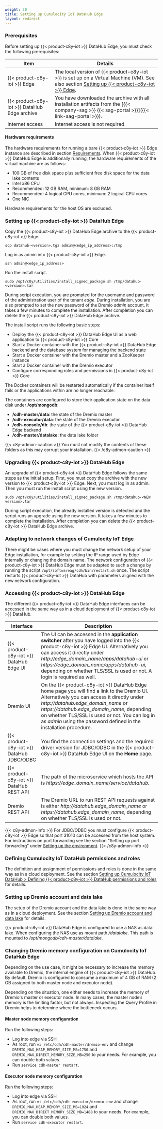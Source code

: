 ```yaml
---
weight: 20
title: Setting up Cumulocity IoT DataHub Edge
layout: redirect
---
```


### Prerequisites

Before setting up {{< product-c8y-iot >}} DataHub Edge, you must check the following prerequisites:

| Item | Details |
| -----   | -----   |
| {{< product-c8y-iot >}} Edge | The local version of {{< product-c8y-iot >}} is set up on a Virtual Machine (VM). See also section [Setting up {{< product-c8y-iot >}} Edge](/edge/installation). |
| {{< product-c8y-iot >}} DataHub Edge archive | You have downloaded the archive with all installation artifacts from the [{{< company-sag >}} {{< sag-portal >}}]({{< link-sag-portal >}}). |
| Internet access | Internet access is not required. |

#### Hardware requirements

The hardware requirements for running a bare {{< product-c8y-iot >}} Edge instance are described in section [Requirements](/edge/installation#prerequisites). When {{< product-c8y-iot >}} DataHub Edge is additionally running, the hardware requirements of the virtual machine are as follows:

* 100 GB of free disk space plus sufficient free disk space for the data lake contents
* Intel x86 CPU
* Recommended: 12 GB RAM, minimum: 8 GB RAM
* Recommended: 4 logical CPU cores, minimum: 2 logical CPU cores
* One NIC

Hardware requirements for the host OS are excluded.

### Setting up {{< product-c8y-iot >}} DataHub Edge

Copy the {{< product-c8y-iot >}} DataHub Edge archive to the {{< product-c8y-iot >}} Edge.

```shell
scp datahub-<version>.tgz admin@<edge_ip_address>:/tmp
```

Log in as admin into {{< product-c8y-iot >}} Edge.

```shell
ssh admin@<edge_ip_address>
```

Run the install script.

```shell
sudo /opt/c8y/utilities/install_signed_package.sh /tmp/datahub-<version>.tar
```

During script execution, you are prompted for the username and password of the administration user of the tenant <em>edge</em>. During installation, you are also prompted to set the new password of the Dremio <em>admin</em> account. It takes a few minutes to complete the installation. After completion you can delete the {{< product-c8y-iot >}} DataHub Edge archive.

The install script runs the following basic steps:

* Deploy the {{< product-c8y-iot >}} DataHub Edge UI as a web application to {{< product-c8y-iot >}} Core
* Start a Docker container with the {{< product-c8y-iot >}} DataHub Edge backend and the database system for managing the backend state
* Start a Docker container with the Dremio master and a ZooKeeper instance
* Start a Docker container with the Dremio executor
* Configure corresponding roles and permissions in {{< product-c8y-iot >}} Core

The Docker containers will be restarted automatically if the container itself fails or the applications within are no longer reachable.

The containers are configured to store their application state on the data disk under **/opt/mongodb**:

* **/cdh-master/data**: the state of the Dremio master
* **/cdh-executor/data**: the state of the Dremio executor
* **/cdh-console/db**: the state of the {{< product-c8y-iot >}} DataHub Edge backend
* **/cdh-master/datalake**: the data lake folder

{{< c8y-admon-caution >}}
You must not modify the contents of these folders as this may corrupt your installation.
{{< /c8y-admon-caution >}}

### Upgrading {{< product-c8y-iot >}} DataHub Edge
An upgrade of {{< product-c8y-iot >}} DataHub Edge follows the same steps as the initial setup. First, you must copy the archive with the new version to {{< product-c8y-iot >}} Edge. Next, you must log in as admin. Then you must run the install script using the new version.

```shell
sudo /opt/c8y/utilities/install_signed_package.sh /tmp/datahub-<NEW version>.tar
```

During script execution, the already installed version is detected and the script runs an upgrade using the new version. It takes a few minutes to complete the installation. After completion you can delete the {{< product-c8y-iot >}} DataHub Edge archive.

### Adapting to network changes of Cumulocity IoT Edge

There might be cases where you must change the network setup of your Edge installation, for example by setting the IP range used by Edge internally or changing the domain name. The network configuration of {{< product-c8y-iot >}} DataHub Edge must be adapted to such a change by running the script `/opt/softwareag/cdh/bin/restart.sh` once. The script restarts {{< product-c8y-iot >}} DataHub with parameters aligned with the new network configuration.

### Accessing {{< product-c8y-iot >}} DataHub Edge

The different {{< product-c8y-iot >}} DataHub Edge interfaces can be accessed in the same way as in a cloud deployment of {{< product-c8y-iot >}} DataHub.

<table>
<thead>
<colgroup>
   <col style="width: 20%;">
   <col style="width: 80%;">
</colgroup>
<tr>
<th>Interface</th>
<th>Description</th>
</tr>
</thead>
<tbody>
<tr>
<td>{{< product-c8y-iot >}} DataHub Edge UI</td>
<td>The UI can be accessed in the <strong>application switcher</strong> after you have logged into the {{< product-c8y-iot >}} Edge UI. Alternatively you can access it directly under <em>http://edge_domain_name/apps/datahub-ui</em> or <em>https://edge_domain_name/apps/datahub-ui</em>, depending on whether TLS/SSL is used or not. A login is required as well.</td>
</tr>
<tr>
<td>Dremio UI</td>
<td>On the {{< product-c8y-iot >}} DataHub Edge home page you will find a link to the Dremio UI. Alternatively you can access it directly under <em>http://datahub.edge_domain_name</em> or <em>https://datahub.edge_domain_name</em>, depending on whether TLS/SSL is used or not. You can log in as <em>admin</em> using the password defined in the installation procedure.</td>
</tr>
<tr>
<td>{{< product-c8y-iot >}} DataHub JDBC/ODBC</td>
<td>You find the connection settings and the required driver version for JDBC/ODBC in the {{< product-c8y-iot >}} DataHub Edge UI on the <strong>Home</strong> page.</td>
</tr>
<tr>
<td>{{< product-c8y-iot >}} DataHub REST API</td>
<td>The path of the microservice which hosts the API is <em>https://edge_domain_name/service/datahub</em>.</td>
</tr>
<tr>
<td>Dremio REST API</td>
<td>The Dremio URL to run REST API requests against is either <em>http://datahub.edge_domain_name</em> or <em>https://datahub.edge_domain_name</em>, depending on whether TLS/SSL is used or not.</td>
</tr>
</tbody>
</table>

{{< c8y-admon-info >}}
For JDBC/ODBC you must configure {{< product-c8y-iot >}} Edge so that port 31010 can be accessed from the host system. For instructions on port forwarding see the section "Setting up port forwarding" under [Setting up the environment](/edge/installation/#setting-up-the-environment).
{{< /c8y-admon-info >}}

### Defining Cumulocity IoT DataHub permissions and roles

The definition and assignment of permissions and roles is done in the same way as in a cloud deployment. See the section [Setting up Cumulocity IoT DataHub > Defining {{< product-c8y-iot >}} DataHub permissions and roles](/datahub/setting-up-datahub/#defining-permissions) for details.

### Setting up Dremio account and data lake

The setup of the Dremio account and the data lake is done in the same way as in a cloud deployment. See the section [Setting up Dremio account and data lake](/datahub/setting-up-datahub/#setting-up-dremio-datalake) for details.

{{< product-c8y-iot >}} DataHub Edge is configured to use a NAS as data lake. When configuring the NAS use as mount path */datalake*. This path is mounted to */opt/mongodb/cdh-master/datalake*.

### Changing Dremio memory configuration on Cumulocity IoT DataHub Edge

Depending on the use case, it might be necessary to increase the memory available to Dremio, the internal engine of {{< product-c8y-iot >}} DataHub. By default, Dremio is configured to consume a maximum of 4 GB of RAM (2 GB assigned to both master node and executor node).

Depending on the situation, one either needs to increase the memory of Dremio's master or executor node. In many cases, the master node’s memory is the limiting factor, but not always.
Inspecting the Query Profile in Dremio helps to determine where the bottleneck occurs.

#### Master node memory configuration

Run the following steps:
- Log into edge via SSH
- As root, run `vi /etc/cdh/cdh-master/dremio-env` and change `DREMIO_MAX_HEAP_MEMORY_SIZE_MB=1750` and `DREMIO_MAX_DIRECT_MEMORY_SIZE_MB=250` to your needs. For example, you can double both values.
- Run `service cdh-master restart`.

#### Executor node memory configuration

Run the following steps:
- Log into edge via SSH
- As root, run `vi /etc/cdh/cdh-executor/dremio-env` and change `DREMIO_MAX_HEAP_MEMORY_SIZE_MB=1024` and `DREMIO_MAX_DIRECT_MEMORY_SIZE_MB=1488` to your needs. For example, you can double both values.
- Run `service cdh-executor restart`.
